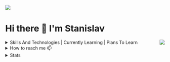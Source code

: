 ![](https://komarev.com/ghpvc/?username=MATwave)

# Hi there 👋 I'm Stanislav

<img align="right" src="https://media.giphy.com/media/XZ033bAXmrstTLqZR4/giphy.gif" />

<details><summary>Skills And Technologies | Currently Learning | Plans To Learn</summary>

| Skills And Technologies 💻                                                                                                                                                                                            | I’m Currently Learning 🌱                           | Plans To Learn 📖                                           |
|-----------------------------------------------------------------------------------------------------------------------------------------------------------------------------------------------------------------------|-----------------------------------------------------|-------------------------------------------------------------|
| - ![git.png](icons%2Fgit.png) Git                                                                                                                                                                                     | - ![elastic.png](icons%2Felastic.png) Elasticsearch | - Oauth2                                                    |
| - ![python.png](icons%2Fpython.png) Python                                                                                                                                                                            | - ![python.png](icons%2Fpython.png) Asyncio         | - ![kafka.apache.png](icons%2Fkafka.apache.png) Apachekafka |
| - ![django.png](icons%2Fdjango.png) Django(![django-rest-framework.png](icons%2Fdjango-rest-framework.png) DRF)/![flask.png](icons%2Fflask.png) Flask/![fastapi.png](icons%2Ffastapi.png) FastAPI                     |                                                     | - ![rabbitmq.png](icons%2Frabbitmq.png) Rabbitmq            |
| - ![nginx.png](icons%2Fnginx.png) Nginx                                                                                                                                                                               |                                                     | - Elk                                                       |
| - ![favicon.ico](icons%2Ffavicon.ico) Mssql/![postgresql.png](icons%2Fpostgresql.png) PostgreSQL/<img alt="sqlite icon" height="16" src="/icons/sqlite.svg" width="16"/> Sqlite/![redis.png](icons%2Fredis.png) Redis |                                                     |                                                             |
| - ![docker.png](icons%2Fdocker.png) Docker/DockerCompose                                                                                                                                                              |                                                     |                                                             |
| - <img alt="makefile icon" height="16" src="/icons/makefile.svg" width="16"/> Make                                                                                                                                    |                                                     |                                                             |
| - Etl                                                                                                                                                                                                                 |                                                     |                                                             |
| - ![swagger.png](icons%2Fswagger.png) Swagger                                                                                                                                                                         |                                                     |                                                             |
</details>
 
<details><summary>How to reach me 📫</summary> 
 
 - 📧 stanislav.matveew@yandex.ru
</details>

<details><summary>Stats</summary> 
 
> ![Codewars](https://www.codewars.com/)
> - [![codewars](https://www.codewars.com/users/MATwave/badges/small)](https://www.codewars.com/users/MATwave)

> GitHub Streak
> - [![GitHub Streak](http://github-readme-streak-stats.herokuapp.com?user=Matwave&date_format=j%20M%5B%20Y%5D)](https://git.io/streak-stats)

> GitHub Stats
> - ![Matwave's github stats](https://github-readme-stats.vercel.app/api?username=Matwave&show_icons=true&include_all_commits=true&count_private=true)
</details>
